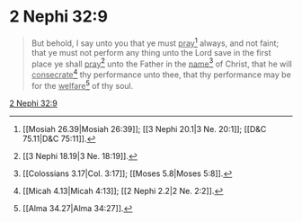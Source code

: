 # 2 Nephi 32:9

> But behold, I say unto you that ye must <u>pray</u>[^a] always, and not faint; that ye must not perform any thing unto the Lord save in the first place ye shall <u>pray</u>[^b] unto the Father in the <u>name</u>[^c] of Christ, that he will <u>consecrate</u>[^d] thy performance unto thee, that thy performance may be for the <u>welfare</u>[^e] of thy soul.

[2 Nephi 32:9](https://www.churchofjesuschrist.org/study/scriptures/bofm/2-ne/32?lang=eng&id=p9#p9)


[^a]: [[Mosiah 26.39|Mosiah 26:39]]; [[3 Nephi 20.1|3 Ne. 20:1]]; [[D&C 75.11|D&C 75:11]].  
[^b]: [[3 Nephi 18.19|3 Ne. 18:19]].  
[^c]: [[Colossians 3.17|Col. 3:17]]; [[Moses 5.8|Moses 5:8]].  
[^d]: [[Micah 4.13|Micah 4:13]]; [[2 Nephi 2.2|2 Ne. 2:2]].  
[^e]: [[Alma 34.27|Alma 34:27]].  
